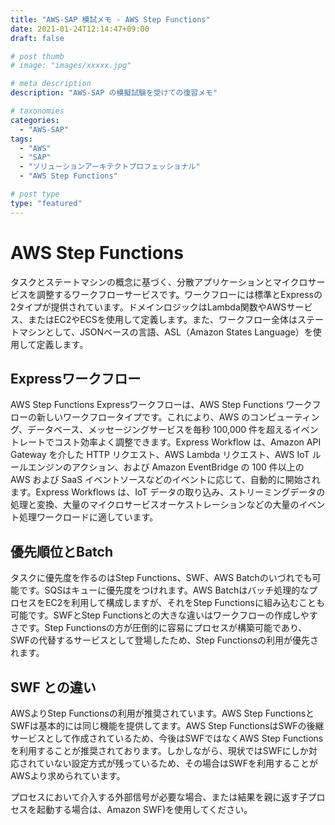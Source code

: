 ```yaml
---
title: "AWS-SAP 模試メモ - AWS Step Functions"
date: 2021-01-24T12:14:47+09:00
draft: false

# post thumb
# image: "images/xxxxx.jpg"

# meta description
description: "AWS-SAP の模擬試験を受けての復習メモ"

# taxonomies
categories:
  - "AWS-SAP"
tags:
  - "AWS"
  - "SAP"
  - "ソリューションアーキテクトプロフェッショナル"
  - "AWS Step Functions"

# post type
type: "featured"
---
```


# AWS Step Functions
タスクとステートマシンの概念に基づく、分散アプリケーションとマイクロサービスを調整するワークフローサービスです。ワークフローには標準とExpressの2タイプが提供されています。ドメインロジックはLambda関数やAWSサービス、またはEC2やECSを使用して定義します。また、ワークフロー全体はステートマシンとして、JSONベースの言語、ASL（Amazon States Language）を使用して定義します。

## Expressワークフロー
AWS Step Functions Expressワークフローは、AWS Step Functions ワークフローの新しいワークフロータイプです。これにより、AWS のコンピューティング、データベース、メッセージングサービスを毎秒 100,000 件を超えるイベントレートでコスト効率よく調整できます。Express Workflow は、Amazon API Gateway を介した HTTP リクエスト、AWS Lambda リクエスト、AWS IoT ルールエンジンのアクション、および Amazon EventBridge の 100 件以上の AWS および SaaS イベントソースなどのイベントに応じて、自動的に開始されます。Express Workflows は、IoT データの取り込み、ストリーミングデータの処理と変換、大量のマイクロサービスオーケストレーションなどの大量のイベント処理ワークロードに適しています。

## 優先順位とBatch
タスクに優先度を作るのはStep Functions、SWF、AWS Batchのいづれでも可能です。SQSはキューに優先度をつけれます。AWS Batchはバッチ処理的なプロセスをEC2を利用して構成しますが、それをStep Functionsに組み込むことも可能です。SWFとStep Functionsとの大きな違いはワークフローの作成しやすさです。Step Functionsの方が圧倒的に容易にプロセスが構築可能であり、SWFの代替するサービスとして登場したため、Step Functionsの利用が優先されます。

## SWF との違い
AWSよりStep Functionsの利用が推奨されています。AWS Step FunctionsとSWFは基本的には同じ機能を提供してます。AWS Step FunctionsはSWFの後継サービスとして作成されているため、今後はSWFではなくAWS Step Functionsを利用することが推奨されております。しかしながら、現状ではSWFにしか対応されていない設定方式が残っているため、その場合はSWFを利用することがAWSより求められています。

プロセスにおいて介入する外部信号が必要な場合、または結果を親に返す子プロセスを起動する場合は、Amazon SWF)を使用してください。